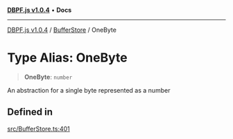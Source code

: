 [**DBPF.js v1.0.4**](../../README.md) • **Docs**

***

[DBPF.js v1.0.4](../../README.md) / [BufferStore](../README.md) / OneByte

# Type Alias: OneByte

> **OneByte**: `number`

An abstraction for a single byte represented as a number

## Defined in

[src/BufferStore.ts:401](https://github.com/anonhostpi/DBPF.js/blob/96bf3262c3e4b9863c3bc71ebc15b70d5c50d6d9/src/BufferStore.ts#L401)
